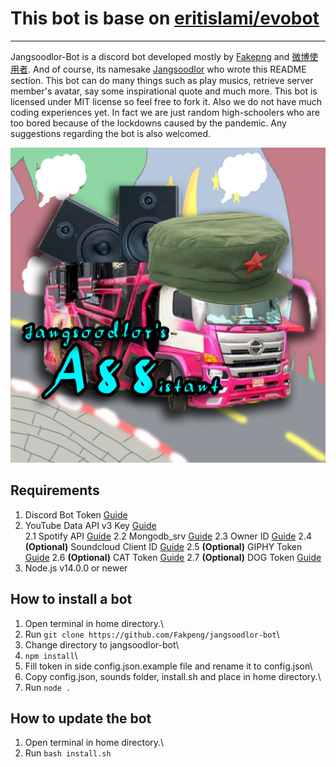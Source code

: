 # This bot is base on [eritislami/evobot](https://github.com/eritislami/evobot)
_______________________________________________________________

Jangsoodlor-Bot is a discord bot developed mostly by [Fakepng](https://github.com/Fakepng) and [微博使用者](https://github.com/BioB3). And of course, its namesake [Jangsoodlor](https://github.com/Jangsoodlor) who wrote this README section. This bot can do many things such as play musics, retrieve server member's avatar, say some inspirational quote and much more. This bot is licensed under MIT license so feel free to fork it. Also we do not have much coding experiences yet. In fact we are just random high-schoolers who are too bored because of the lockdowns caused by the pandemic. Any suggestions regarding the bot is also welcomed.

![jangsoodlor-bot avatar](/assets/images/Jangsoodlor-bot.png)

## Requirements

1. Discord Bot Token [Guide](https://discordjs.guide/preparations/setting-up-a-bot-application.html#creating-your-bot)
2. YouTube Data API v3 Key [Guide](https://developers.google.com/youtube/v3/getting-started)\
2.1 Spotify API [Guide](https://developer.spotify.com/)
2.2 Mongodb_srv [Guide](https://www.youtube.com/watch?v=Ej05tq1220A)
2.3 Owner ID [Guide](https://techswift.org/2020/04/22/how-to-find-your-user-id-on-discord/)
2.4 **(Optional)** Soundcloud Client ID [Guide](https://github.com/zackradisic/node-soundcloud-downloader#client-id)
2.5 **(Optional)** GIPHY Token [Guide](https://developers.giphy.com/)
2.6 **(Optional)** CAT Token [Guide](https://thecatapi.com/)
2.7 **(Optional)** DOG Token [Guide](https://thedogapi.com/)
3. Node.js v14.0.0 or newer

## How to install a bot

1. Open terminal in home directory.\
2. Run `git clone https://github.com/Fakpeng/jangsoodlor-bot`\
3. Change directory to jangsoodlor-bot\
4. `npm install`\
5. Fill token in side config.json.example file and rename it to config.json\
6. Copy config.json, sounds folder, install.sh and place in home directory.\
7. Run `node .`

## How to update the bot

1. Open terminal in home directory.\
2. Run `bash install.sh`